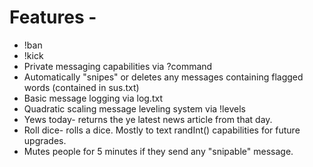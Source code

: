 <h1>Features - </h1>
<ul>
  <li>!ban</li>
  <li>!kick</li>
  <li>Private messaging capabilities via ?command</li>
  <li>Automatically "snipes" or deletes any messages containing flagged words (contained in sus.txt)</li>
  <li>Basic message logging via log.txt</li>
  <li>Quadratic scaling message leveling system via !levels</li>
  <li>Yews today- returns the ye latest news article from that day. </li>
  <li>Roll dice- rolls a dice. Mostly to text randInt() capabilities for future upgrades.</li>
  <li>Mutes people for 5 minutes if they send any "snipable" message.</li>
</ul>
